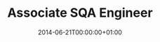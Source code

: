 ---
date: 2014-06-21T00:00:00+01:00
draft: false
title: "Associate SQA Engineer"
jobTitle: "Associate SQA Engineer"
company: "Veritas Corporation"
location: "India"
duration: "2014-2015"
---